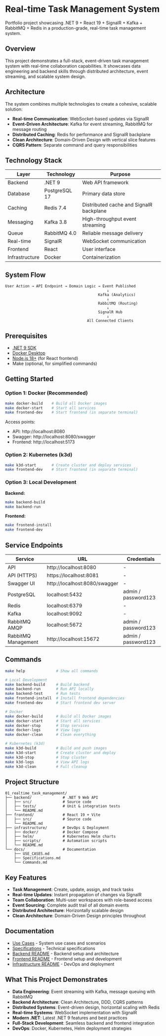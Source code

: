 # Real-time Task Management System

Portfolio project showcasing .NET 9 + React 19 + SignalR + Kafka + RabbitMQ + Redis in a production-grade, real-time task management system.

## Overview

This project demonstrates a full-stack, event-driven task management system with real-time collaboration capabilities. It showcases data engineering and backend skills through distributed architecture, event streaming, and scalable system design.

## Architecture

The system combines multiple technologies to create a cohesive, scalable solution:

- **Real-time Communication**: WebSocket-based updates via SignalR
- **Event-Driven Architecture**: Kafka for event streaming, RabbitMQ for message routing
- **Distributed Caching**: Redis for performance and SignalR backplane
- **Clean Architecture**: Domain-Driven Design with vertical slice features
- **CQRS Pattern**: Separate command and query responsibilities

## Technology Stack

| Layer | Technology | Purpose |
|-------|-----------|---------|
| Backend | .NET 9 | Web API framework |
| Database | PostgreSQL 17 | Primary data store |
| Caching | Redis 7.4 | Distributed cache and SignalR backplane |
| Messaging | Kafka 3.8 | High-throughput event streaming |
| Queue | RabbitMQ 4.0 | Reliable message delivery |
| Real-time | SignalR | WebSocket communication |
| Frontend | React | User interface |
| Infrastructure | Docker | Containerization |

## System Flow

```
User Action → API Endpoint → Domain Logic → Event Published
                                              ↓
                                          Kafka (Analytics)
                                              ↓
                                          RabbitMQ (Routing)
                                              ↓
                                          SignalR Hub
                                              ↓
                                     All Connected Clients
```

## Prerequisites

- [.NET 9 SDK](https://dotnet.microsoft.com/download)
- [Docker Desktop](https://www.docker.com/products/docker-desktop)
- [Node.js 18+](https://nodejs.org/) (for React frontend)
- Make (optional, for simplified commands)

## Getting Started

### Option 1: Docker (Recommended)

```bash
make docker-build    # Build all Docker images
make docker-start    # Start all services
make frontend-dev    # Start frontend (in separate terminal)
```

Access points:
- API: http://localhost:8080
- Swagger: http://localhost:8080/swagger
- Frontend: http://localhost:5173

### Option 2: Kubernetes (k3d)

```bash
make k3d-start       # Create cluster and deploy services
make frontend-dev    # Start frontend (in separate terminal)
```

### Option 3: Local Development

**Backend:**
```bash
make backend-build
make backend-run
```

**Frontend:**
```bash
make frontend-install
make frontend-dev
```

## Service Endpoints

| Service | URL | Credentials |
|---------|-----|-------------|
| API | http://localhost:8080 | - |
| API (HTTPS) | https://localhost:8081 | - |
| Swagger UI | http://localhost:8080/swagger | - |
| PostgreSQL | localhost:5432 | admin / password123 |
| Redis | localhost:6379 | - |
| Kafka | localhost:9092 | - |
| RabbitMQ AMQP | localhost:5672 | admin / password123 |
| RabbitMQ Management | http://localhost:15672 | admin / password123 |

## Commands

```bash
make help              # Show all commands

# Local Development
make backend-build     # Build backend
make backend-run       # Run API locally
make backend-test      # Run tests
make frontend-install  # Install frontend dependencies
make frontend-dev      # Start frontend dev server

# Docker
make docker-build      # Build all Docker images
make docker-start      # Start all services
make docker-stop       # Stop services
make docker-logs       # View logs
make docker-clean      # Clean everything

# Kubernetes (k3d)
make k3d-build         # Build and push images
make k3d-start         # Create cluster and deploy
make k3d-stop          # Stop cluster
make k3d-logs          # View API logs
make k3d-clean         # Full cleanup
```

## Project Structure

```
01_realtime_task_management/
├── backend/              # .NET 9 Web API
│   ├── src/              # Source code
│   ├── tests/            # Unit & integration tests
│   └── README.md
├── frontend/             # React 19 + Vite
│   ├── src/              # Source code
│   └── README.md
├── infrastructure/       # DevOps & Deployment
│   ├── docker/           # Docker Compose
│   ├── helm/             # Kubernetes Helm charts
│   ├── scripts/          # Automation scripts
│   └── README.md
└── docs/                 # Documentation
    ├── USE_CASES.md
    ├── Specifications.md
    └── Commands.md
```

## Key Features

- **Task Management**: Create, update, assign, and track tasks
- **Real-time Updates**: Instant propagation of changes via SignalR
- **Team Collaboration**: Multi-user workspaces with role-based access
- **Event Sourcing**: Complete audit trail of all domain events
- **Distributed Architecture**: Horizontally scalable design
- **Clean Architecture**: Domain-Driven Design principles throughout

## Documentation

- [Use Cases](docs/USE_CASES.md) - System use cases and scenarios
- [Specifications](docs/Specifications.md) - Technical specifications
- [Backend README](backend/README.md) - Backend setup and architecture
- [Frontend README](frontend/README.md) - Frontend setup and development
- [Infrastructure README](infrastructure/README.md) - DevOps and deployment

## What This Project Demonstrates

- **Data Engineering**: Event streaming with Kafka, message queuing with RabbitMQ
- **Backend Architecture**: Clean Architecture, DDD, CQRS patterns
- **Distributed Systems**: Event-driven design, horizontal scaling with Redis
- **Real-time Systems**: WebSocket implementation with SignalR
- **Modern .NET**: Latest .NET 9 features and best practices
- **Full-Stack Development**: Seamless backend and frontend integration
- **DevOps**: Docker, Kubernetes, Helm deployment strategies
